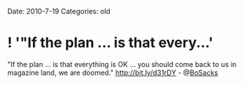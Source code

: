 Date: 2010-7-19
Categories: old

# ! '"If the plan ... is that every...'

"If the plan ... is that everything is OK ... you should come back to us in magazine land, we are doomed."  <a href="http://bit.ly/d31rDY" rel="nofollow">http://bit.ly/d31rDY</a> - @<a href="http://twitter.com/BoSacks" class="aktt_username">BoSacks</a>
